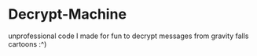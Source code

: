 # Decrypt-Machine
unprofessional code I made for fun to decrypt messages from gravity falls cartoons :^)

